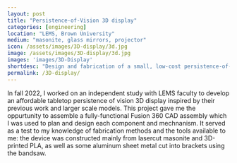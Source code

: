 ```yaml
---
layout: post
title: "Persistence-of-Vision 3D display"
categories: [engineering]
location: "LEMS, Brown University"
medium: "masonite, glass mirrors, projector"
icon: /assets/images/3D-display/3d.jpg
image: /assets/images/3D-display/3d.jpg
images: 'images/3D-Display'
shortdesc: "Design and fabrication of a small, low-cost persistence-of-vision 3D display as part of an independent study project."
permalink: /3D-display/
---
```


In fall 2022, I worked on an independent study with LEMS faculty to develop an affordable tabletop persistence of vision 3D display inspired by their previous work and larger scale models. This project gave me the oppurtunity to assemble a fully-functional Fusion 360 CAD assembly which I was used to plan and design each component and mechnanism. It served as a test to my knowledge of fabrication methods and the tools available to me: the device was constructed mainly from lasercut masonite and 3D-printed PLA, as well as some aluminum sheet metal cut into brackets using the bandsaw.